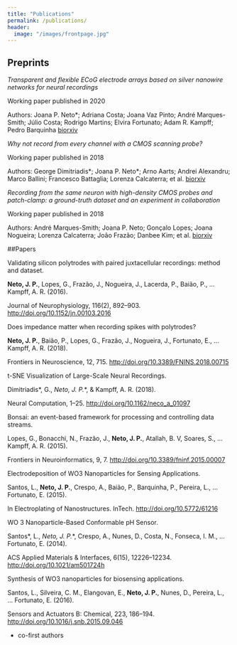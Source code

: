 ```yaml
---
title: "Publications"
permalink: /publications/
header:
  image: "/images/frontpage.jpg"
---
```


## Preprints

*Transparent and flexible ECoG electrode arrays based on silver nanowire networks for neural recordings*

Working paper published in 2020		

Authors: Joana P. Neto*; Adriana Costa; Joana Vaz Pinto; André Marques-Smith; Júlio Costa; Rodrigo Martins; Elvira Fortunato; Adam R. Kampff; Pedro Barquinha
[biorxiv](https://www.biorxiv.org/content/10.1101/2020.02.24.962878v1)


*Why not record from every channel with a CMOS scanning probe?*

Working paper published in 2018	

Authors: George Dimitriadis*; Joana P. Neto*; Arno Aarts; Andrei Alexandru; Marco Ballini; Francesco Battaglia; Lorenza Calcaterra; et al.
[biorxiv](https://www.biorxiv.org/content/10.1101/275818v8)


*Recording from the same neuron with high-density CMOS probes and patch-clamp: a ground-truth dataset and an experiment in collaboration*

Working paper published in 2018

Authors: André Marques-Smith; Joana P. Neto; Gonçalo Lopes; Joana Nogueira; Lorenza Calcaterra; João Frazão; Danbee Kim; et al.
[biorxiv](https://www.biorxiv.org/content/10.1101/370080v2)

##Papers 

Validating silicon polytrodes with paired juxtacellular recordings: method and dataset.

**Neto, J. P.**, Lopes, G., Frazão, J., Nogueira, J., Lacerda, P., Baião, P., … Kampff, A. R. (2016).  

Journal of Neurophysiology, 116(2), 892–903. http://doi.org/10.1152/jn.00103.2016


Does impedance matter when recording spikes with polytrodes?

**Neto, J. P.**, Baião, P., Lopes, G., Frazão, J., Nogueira, J., Fortunato, E., … Kampff, A. R. (2018).  

Frontiers in Neuroscience, 12, 715. http://doi.org/10.3389/FNINS.2018.00715


t-SNE Visualization of Large-Scale Neural Recordings.

Dimitriadis*, G., **Neto*, J. P.**, & Kampff, A. R. (2018). 

Neural Computation, 1–25. http://doi.org/10.1162/neco_a_01097


Bonsai: an event-based framework for processing and controlling data streams.

Lopes, G., Bonacchi, N., Frazão, J., **Neto, J. P.**, Atallah, B. V, Soares, S., … Kampff, A. R. (2015). 

Frontiers in Neuroinformatics, 9, 7. http://doi.org/10.3389/fninf.2015.00007


Electrodeposition of WO3 Nanoparticles for Sensing Applications.

Santos, L., **Neto, J. P.**, Crespo, A., Baião, P., Barquinha, P., Pereira, L., … Fortunato, E. (2015). 

In Electroplating of Nanostructures. InTech. http://doi.org/10.5772/61216


WO 3 Nanoparticle-Based Conformable pH Sensor.

Santos*, L., **Neto*, J. P.**, Crespo, A., Nunes, D., Costa, N., Fonseca, I. M., … Fortunato, E. (2014).  

ACS Applied Materials & Interfaces, 6(15), 12226–12234. http://doi.org/10.1021/am501724h


Synthesis of WO3 nanoparticles for biosensing applications.

Santos, L., Silveira, C. M., Elangovan, E., **Neto, J. P.**, Nunes, D., Pereira, L., … Fortunato, E. (2016).  

Sensors and Actuators B: Chemical, 223, 186–194. http://doi.org/10.1016/j.snb.2015.09.046


* co-first authors


